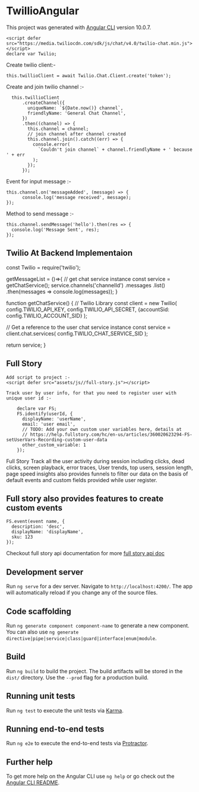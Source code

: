 # TwillioAngular

This project was generated with [Angular CLI](https://github.com/angular/angular-cli) version 10.0.7.

    <script defer src="https://media.twiliocdn.com/sdk/js/chat/v4.0/twilio-chat.min.js"></script>
    declare var Twilio;
  
  Create twilio client:-
  
    this.twillioClient = await Twilio.Chat.Client.create('token');
  
  Create and join twilio channel :-
  
      this.twillioClient
          .createChannel({
            uniqueName: `${Date.now()} channel`,
            friendlyName: 'General Chat Channel',
          })
          .then((channel) => {
            this.channel = channel;
            // join channel after channel created
            this.channel.join().catch((err) => {
              console.error(
                `Couldn't join channel` + channel.friendlyName + ' because ' + err
              );
            });
          });
      
      
  Event for input message :-
    
    this.channel.on('messageAdded', (message) => {
          console.log('message received', message);
    });
    
  Method to send message :-
    
    this.channel.sendMessage('hello').then(res => {
      console.log('Message Sent', res);
    });
    
    
## Twilio At Backend Implementaion
const Twilio = require('twilio');

getMessageList = ()=>{
// get chat service instance
const service = getChatService();
service.channels('channelId')
      .messages
      .list()
      .then(messages => console.log(messages));
}


function getChatService() {
  // Twilio Library
  const client = new Twilio(
    config.TWILIO_API_KEY,
    config.TWILIO_API_SECRET,
    {accountSid: config.TWILIO_ACCOUNT_SID}
  );

  // Get a reference to the user chat service instance
  const service = client.chat.services(
    config.TWILIO_CHAT_SERVICE_SID
  );

  return service;
}  
    

## Full Story
    Add script to project :-
    <script defer src="assets/js//full-story.js"></script>
    
    Track user by user info, for that you need to register user with unique user id :-
    
        declare var FS;
        FS.identify(userId, {
          displayName: 'userName',
          email: 'user email',
          // TODO: Add your own custom user variables here, details at
          // https://help.fullstory.com/hc/en-us/articles/360020623294-FS-setUserVars-Recording-custom-user-data
          other_custom_variable: 1
        });
        
Full Story Track all the user activity during session including clicks, dead clicks, screen playback, error traces, User trends, top users, session length,
page speed insights also provides funnels to filter our data on the basis of default events and custom fields provided while user register.

## Full story also provides features to create custom events
    FS.event(event name, {
      description: 'desc',
      displayName: 'displayName',
      sku: 123
    });
    
Checkout full story api documentation for more [full story api doc](https://developer.fullstory.com/introduction)
        
## Development server

Run `ng serve` for a dev server. Navigate to `http://localhost:4200/`. The app will automatically reload if you change any of the source files.

## Code scaffolding

Run `ng generate component component-name` to generate a new component. You can also use `ng generate directive|pipe|service|class|guard|interface|enum|module`.

## Build

Run `ng build` to build the project. The build artifacts will be stored in the `dist/` directory. Use the `--prod` flag for a production build.

## Running unit tests

Run `ng test` to execute the unit tests via [Karma](https://karma-runner.github.io).

## Running end-to-end tests

Run `ng e2e` to execute the end-to-end tests via [Protractor](http://www.protractortest.org/).

## Further help

To get more help on the Angular CLI use `ng help` or go check out the [Angular CLI README](https://github.com/angular/angular-cli/blob/master/README.md).
